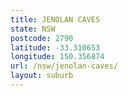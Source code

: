 ```yaml
---
title: JENOLAN CAVES
state: NSW
postcode: 2790
latitude: -33.310653
longitude: 150.356874
url: /nsw/jenolan-caves/
layout: suburb
---
```

